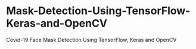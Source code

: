 # Mask-Detection-Using-TensorFlow-Keras-and-OpenCV
Covid-19 Face Mask Detection Using TensorFlow, Keras and OpenCV
